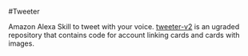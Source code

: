 #Tweeter

Amazon Alexa Skill to tweet with your voice. [tweeter-v2](https://github.com/jkarbows/tweeter-v2) is an ugraded repository that contains code for account linking cards and cards with images.
